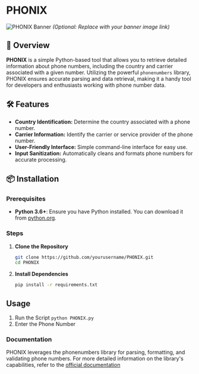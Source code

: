 # PHONIX

![PHONIX Banner](https://your-image-link.com/banner.png) *(Optional: Replace with your banner image link)*

## 📱 Overview

**PHONIX** is a simple Python-based tool that allows you to retrieve detailed information about phone numbers, including the country and carrier associated with a given number. Utilizing the powerful `phonenumbers` library, PHONIX ensures accurate parsing and data retrieval, making it a handy tool for developers and enthusiasts working with phone number data.

## 🛠 Features

- **Country Identification:** Determine the country associated with a phone number.
- **Carrier Information:** Identify the carrier or service provider of the phone number.
- **User-Friendly Interface:** Simple command-line interface for easy use.
- **Input Sanitization:** Automatically cleans and formats phone numbers for accurate processing.

## 📦 Installation

### Prerequisites

- **Python 3.6+**: Ensure you have Python installed. You can download it from [python.org](https://www.python.org/downloads/).

### Steps

1. **Clone the Repository**

   ```bash
   git clone https://github.com/yourusername/PHONIX.git
   cd PHONIX

2. **Install Dependencies**
 
   ```bash
   pip install -r requirements.txt

## Usage
1. Run the Script
``python PHONIX.py``
3. Enter the Phone Number

### Documentation
PHONIX leverages the phonenumbers library for parsing, formatting, and validating phone numbers. For more detailed information on the library's capabilities, refer to the [official documentation](https://pypi.org/project/phonenumbers/)

